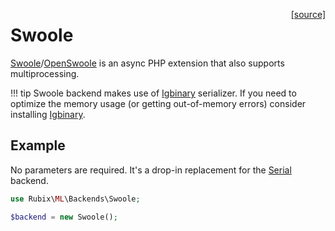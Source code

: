 <span style="float:right;"><a href="https://github.com/RubixML/ML/blob/master/src/Backends/Swoole.php">[source]</a></span>

# Swoole
[Swoole](https://swoole.com)/[OpenSwoole](https://openswoole.com/) is an async PHP extension that also supports multiprocessing.

!!! tip
    Swoole backend makes use of [Igbinary](https://www.php.net/manual/en/intro.igbinary.php) serializer. If you need to
    optimize the memory usage (or getting out-of-memory errors) consider installing [Igbinary](https://www.php.net/manual/en/intro.igbinary.php).

## Example

No parameters are required. It's a drop-in replacement for the [Serial](backends/serial.md) backend.

```php
use Rubix\ML\Backends\Swoole;

$backend = new Swoole();
```